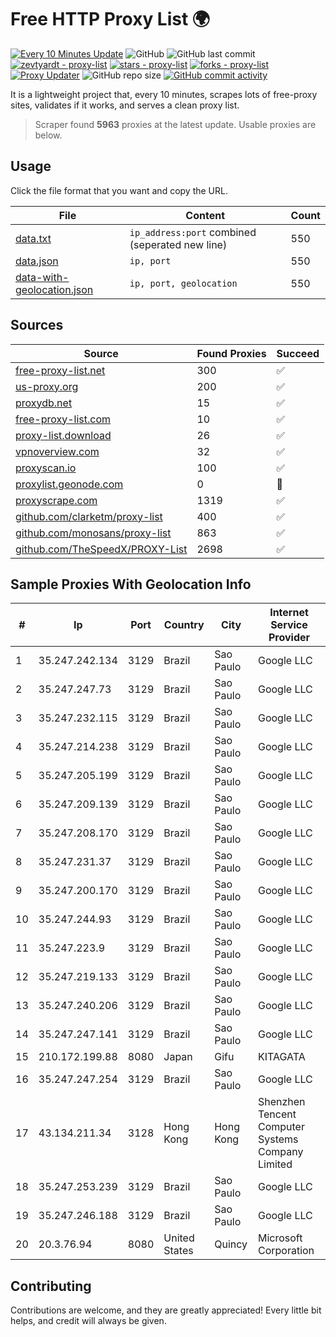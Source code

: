 
# Free HTTP Proxy List 🌍

[![Every 10 Minutes Update](https://github.com/mertguvencli/http-proxy-list/actions/workflows/main.yml/badge.svg?branch=main)](https://github.com/mertguvencli/http-proxy-list/actions/workflows/main.yml)
![GitHub](https://img.shields.io/github/license/mertguvencli/http-proxy-list)
![GitHub last commit](https://img.shields.io/github/last-commit/mertguvencli/http-proxy-list)
[![zevtyardt - proxy-list](https://img.shields.io/static/v1?label=zevtyardt&message=proxy-list&color=blue&logo=github)](https://github.com/zevtyardt/proxy-list "Go to GitHub repo")
[![stars - proxy-list](https://img.shields.io/github/stars/zevtyardt/proxy-list?style=social)](https://github.com/zevtyardt/proxy-list)
[![forks - proxy-list](https://img.shields.io/github/forks/zevtyardt/proxy-list?style=social)](https://github.com/zevtyardt/proxy-list)
[![Proxy Updater](https://github.com/zevtyardt/proxy-list/workflows/Proxy%20Updater/badge.svg)](https://github.com/zevtyardt/proxy-list/actions?query=workflow:"Proxy+Updater")
![GitHub repo size](https://img.shields.io/github/repo-size/zevtyardt/proxy-list)
[![GitHub commit activity](https://img.shields.io/github/commit-activity/m/zevtyardt/proxy-list?logo=commits)](https://github.com/zevtyardt/proxy-list/commits/main)

It is a lightweight project that, every 10 minutes, scrapes lots of free-proxy sites, validates if it works, and serves a clean proxy list.

> Scraper found **5963** proxies at the latest update. Usable proxies are below.

## Usage

Click the file format that you want and copy the URL.

|File|Content|Count|
|----|-------|-----|
|[data.txt](https://raw.githubusercontent.com/mertguvencli/http-proxy-list/main/proxy-list/data.txt)|`ip_address:port` combined (seperated new line)|550|
|[data.json](https://raw.githubusercontent.com/mertguvencli/http-proxy-list/main/proxy-list/data.json)|`ip, port`|550|
|[data-with-geolocation.json](https://raw.githubusercontent.com/mertguvencli/http-proxy-list/main/proxy-list/data-with-geolocation.json)|`ip, port, geolocation`|550|

## Sources

|Source|Found Proxies|Succeed|
|------|-------------|-------|
|[free-proxy-list.net](https://free-proxy-list.net)|300|✅|
|[us-proxy.org](https://www.us-proxy.org)|200|✅|
|[proxydb.net](http://proxydb.net)|15|✅|
|[free-proxy-list.com](https://free-proxy-list.com/?page=&port=&type%5B%5D=http&type%5B%5D=https&up_time=0&search=Search)|10|✅|
|[proxy-list.download](https://www.proxy-list.download/HTTP)|26|✅|
|[vpnoverview.com](https://vpnoverview.com/privacy/anonymous-browsing/free-proxy-servers)|32|✅|
|[proxyscan.io](https://www.proxyscan.io)|100|✅|
|[proxylist.geonode.com](https://proxylist.geonode.com/api/proxy-list?limit=300&page=1&sort_by=lastChecked&sort_type=desc&protocols=http,https)|0|🚫|
|[proxyscrape.com](https://api.proxyscrape.com/v2/?request=displayproxies&protocol=http&timeout=10000&country=all&ssl=all&anonymity=all)|1319|✅|
|[github.com/clarketm/proxy-list](https://raw.githubusercontent.com/clarketm/proxy-list/master/proxy-list-raw.txt)|400|✅|
|[github.com/monosans/proxy-list](https://raw.githubusercontent.com/monosans/proxy-list/main/proxies/http.txt)|863|✅|
|[github.com/TheSpeedX/PROXY-List](https://raw.githubusercontent.com/TheSpeedX/PROXY-List/master/http.txt)|2698|✅|


## Sample Proxies With Geolocation Info

|#|Ip|Port|Country|City|Internet Service Provider|
|-|--|----|-------|----|-------------------------|
|1|35.247.242.134|3129|Brazil|Sao Paulo|Google LLC|
|2|35.247.247.73|3129|Brazil|Sao Paulo|Google LLC|
|3|35.247.232.115|3129|Brazil|Sao Paulo|Google LLC|
|4|35.247.214.238|3129|Brazil|Sao Paulo|Google LLC|
|5|35.247.205.199|3129|Brazil|Sao Paulo|Google LLC|
|6|35.247.209.139|3129|Brazil|Sao Paulo|Google LLC|
|7|35.247.208.170|3129|Brazil|Sao Paulo|Google LLC|
|8|35.247.231.37|3129|Brazil|Sao Paulo|Google LLC|
|9|35.247.200.170|3129|Brazil|Sao Paulo|Google LLC|
|10|35.247.244.93|3129|Brazil|Sao Paulo|Google LLC|
|11|35.247.223.9|3129|Brazil|Sao Paulo|Google LLC|
|12|35.247.219.133|3129|Brazil|Sao Paulo|Google LLC|
|13|35.247.240.206|3129|Brazil|Sao Paulo|Google LLC|
|14|35.247.247.141|3129|Brazil|Sao Paulo|Google LLC|
|15|210.172.199.88|8080|Japan|Gifu|KITAGATA|
|16|35.247.247.254|3129|Brazil|Sao Paulo|Google LLC|
|17|43.134.211.34|3128|Hong Kong|Hong Kong|Shenzhen Tencent Computer Systems Company Limited|
|18|35.247.253.239|3129|Brazil|Sao Paulo|Google LLC|
|19|35.247.246.188|3129|Brazil|Sao Paulo|Google LLC|
|20|20.3.76.94|8080|United States|Quincy|Microsoft Corporation|



## Contributing

Contributions are welcome, and they are greatly appreciated! Every
little bit helps, and credit will always be given.

